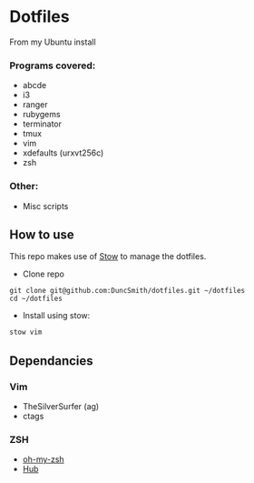 # Dotfiles

From my Ubuntu install

### Programs covered:

 - abcde
 - i3
 - ranger
 - rubygems
 - terminator
 - tmux
 - vim
 - xdefaults (urxvt256c)
 - zsh

### Other:

 - Misc scripts

## How to use

This repo makes use of [Stow](https://www.gnu.org/software/stow/manual/stow.html) to manage the dotfiles.

 - Clone repo

```
git clone git@github.com:DuncSmith/dotfiles.git ~/dotfiles
cd ~/dotfiles
```

 - Install using stow:

```sh
stow vim
 ```

## Dependancies


### Vim

 - TheSilverSurfer (ag)
 - ctags

### ZSH

 - [oh-my-zsh](https://github.com/robbyrussell/oh-my-zsh)
 - [Hub](https://github.com/github/hub)

